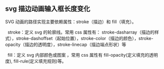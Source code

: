 ## svg 描边动画输入框长度变化

SVG 动画的路径实现主要依赖属性：stroke（描边）和 fill（填充）。

&nbsp;&nbsp;stroke：定义 svg 的轮廓线。常用 css 属性有： stroke-dasharray（描边的样式），stroke-dashoffset（起始位置），stroke-color（描边的颜色），stroke-opacity（描边的透明度），stroke-linecap（描边端点形状）等

&nbsp;&nbsp;fill：定义 svg 内部颜色或图案 ，常用 css 属性有 fill-opacity(定义填充的透明度), fill-rule(定义填充规则)等。
